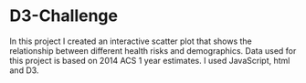# D3-Challenge
In this project I created an interactive scatter plot that shows the relationship between different health risks and demographics. Data used for this project is based on 2014 ACS 1 year estimates. I used JavaScript, html and D3.
